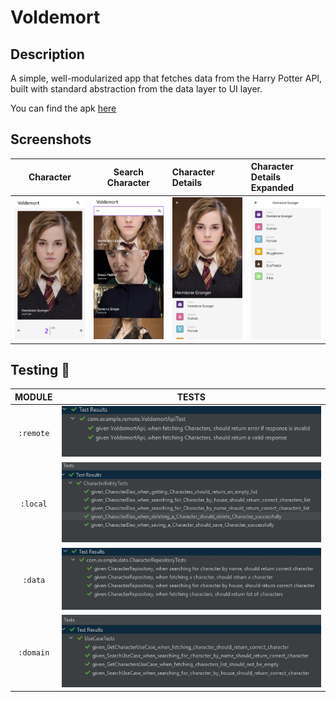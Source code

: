 # Voldemort
## Description
A simple, well-modularized app that fetches data from the Harry Potter API, built with standard abstraction from the data layer to UI layer.

You can find the apk [here](apk/voldemort.apk)

## Screenshots
| Character | Search Character | Character Details | Character Details Expanded |
|:-----:|:-----:|:-----|:-----|
|<img src="images/Character.jpg">|<img src="images/Search.jpg">|<img src="images/CharacterDetails.jpg">|<img src="images/CharacterDetailsExpanded.jpg">|

## Testing :test_tube:
| MODULE | TESTS |
|:----:|:-----:|
| `:remote` | <img src="images/RemoteTests.png"/> |
| `:local` | <img src="images/LocalTests.png"/> |
| `:data` | <img src="images/DataTests.jpg"/> |
| `:domain` | <img src="images/DomainTests.jpg"/> |


